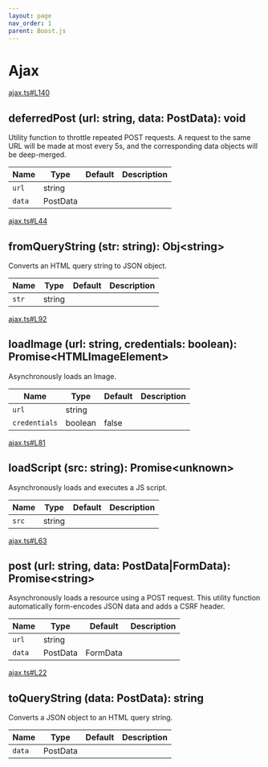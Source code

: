 ```yaml
---
layout: page
nav_order: 1
parent: Boost.js
---
```


# Ajax

<div class="docs-item" markdown="1">

<div><a class="source" target="_blank" href="https://github.com/mathigon/boost.js/tree/master/src/ajax.ts#L140">ajax.ts#L140</a></div>

## deferredPost <span class="signature">(url: string, data: PostData): void</span>

Utility function to throttle repeated POST requests. A request to the same
URL will be made at most every 5s, and the corresponding data objects will
be deep-merged.

| Name | Type | Default | Description |
| --- | --- | --- | --- |
| `url` | string |  |  |
| `data` | PostData |  |  |


</div>

<div class="docs-item" markdown="1">

<div><a class="source" target="_blank" href="https://github.com/mathigon/boost.js/tree/master/src/ajax.ts#L44">ajax.ts#L44</a></div>

## fromQueryString <span class="signature">(str: string): Obj&lt;string&gt;</span>

Converts an HTML query string to JSON object.

| Name | Type | Default | Description |
| --- | --- | --- | --- |
| `str` | string |  |  |


</div>

<div class="docs-item" markdown="1">

<div><a class="source" target="_blank" href="https://github.com/mathigon/boost.js/tree/master/src/ajax.ts#L92">ajax.ts#L92</a></div>

## loadImage <span class="signature">(url: string, credentials: boolean): Promise&lt;HTMLImageElement&gt;</span>

Asynchronously loads an Image.

| Name | Type | Default | Description |
| --- | --- | --- | --- |
| `url` | string |  |  |
| `credentials` | boolean | false |  |


</div>

<div class="docs-item" markdown="1">

<div><a class="source" target="_blank" href="https://github.com/mathigon/boost.js/tree/master/src/ajax.ts#L81">ajax.ts#L81</a></div>

## loadScript <span class="signature">(src: string): Promise&lt;unknown&gt;</span>

Asynchronously loads and executes a JS script.

| Name | Type | Default | Description |
| --- | --- | --- | --- |
| `src` | string |  |  |


</div>

<div class="docs-item" markdown="1">

<div><a class="source" target="_blank" href="https://github.com/mathigon/boost.js/tree/master/src/ajax.ts#L63">ajax.ts#L63</a></div>

## post <span class="signature">(url: string, data: PostData|FormData): Promise&lt;string&gt;</span>

Asynchronously loads a resource using a POST request. This utility function
automatically form-encodes JSON data and adds a CSRF header.

| Name | Type | Default | Description |
| --- | --- | --- | --- |
| `url` | string |  |  |
| `data` | PostData|FormData |  |  |


</div>

<div class="docs-item" markdown="1">

<div><a class="source" target="_blank" href="https://github.com/mathigon/boost.js/tree/master/src/ajax.ts#L22">ajax.ts#L22</a></div>

## toQueryString <span class="signature">(data: PostData): string</span>

Converts a JSON object to an HTML query string.

| Name | Type | Default | Description |
| --- | --- | --- | --- |
| `data` | PostData |  |  |


</div>